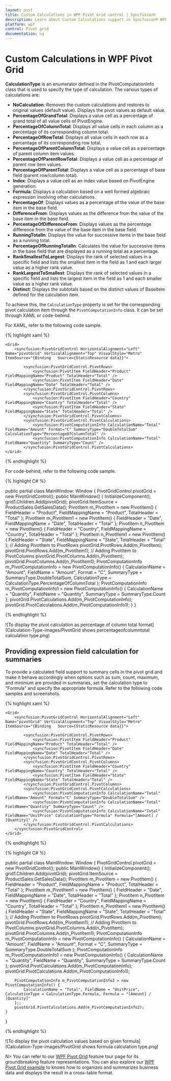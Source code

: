 ```yaml
---
layout: post
title: Custom Calculations in WPF Pivot Grid control | Syncfusion®
description: Learn about Custom Calculations support in Syncfusion® WPF Pivot Grid control, its elements and more.
platform: wpf
control: Pivot grid
documentation: ug
---
```


# Custom Calculations in WPF Pivot Grid

**CalculationType** is an enumerator defined in the PivotComputationInfo class that is used to specify the type of calculation. The various types of calculations are:

* **NoCalculation**: Removes the custom calculations and restores to original values (default value). Displays the pivot values as default value.
* **PercentageOfGrandTotal**: Displays a value cell as a percentage of grand total of all value cells of PivotEngine.
* **PercentageOfColumnTotal**: Displays all value cells in each column as a percentage of its corresponding column total.
* **PercentageOfRowTotal**: Displays all value cells in each row as a percentage of its corresponding row total.
* **PercentageOfParentColumnTotal**: Displays a value cell as a percentage of parent column item values.
* **PercentageOfParentRowTotal**: Displays a value cell as a percentage of parent row item values.
* **PercentageOfParentTotal**: Displays a value cell as a percentage of base field (parent row/column total).
* **Index**: Displays a value cell as an index value based on PivotEngine generation.
* **Formula**: Displays a calculation based on a well formed algebraic expression involving other calculations.
* **PercentageOf**: Displays values as a percentage of the value of the base item in the base field.
* **DifferenceFrom**: Displays values as the difference from the value of the base item in the base field.
* **PercentageOfDifferenceFrom**: Displays values as the percentage difference from the value of the base item in the base field.
* **RunningTotalIn**: Displays the value for successive items in the base field as a running total.
* **PercentageOfRunningTotalIn**: Calculates the value for successive items in the base field that are displayed as a running total as a percentage.
* **RankSmallestToLargest**: Displays the rank of selected values in a specific field and lists the smallest item in the field as 1 and each larger value as a higher rank value.
* **RankLargestToSmallest**: Displays the rank of selected values in a specific field and lists the largest item in the field as 1 and each smaller value as a higher rank value.
* **Distinct**: Displays the subtotals based on the distinct values of BaseItem defined for the calculation item.

To achieve this, the `CalculationType` property is set for the corresponding pivot calculation item through the `PivotComputationInfo` class. It can be set through XAML or code-behind.

For XAML, refer to the following code sample.

{% highlight xaml %}

    <Grid>
        <syncfusion:PivotGridControl HorizontalAlignment="Left" Name="pivotGrid" VerticalAlignment="Top" VisualStyle="Metro" ItemSource="{Binding   Source={StaticResource data}}">

            <syncfusion:PivotGridControl.PivotRows>
                <syncfusion:PivotItem FieldHeader="Product" FieldMappingName="Product" TotalHeader="Total" />
                <syncfusion:PivotItem FieldHeader="Date" FieldMappingName="Date" TotalHeader="Total" />
            </syncfusion:PivotGridControl.PivotRows>
            <syncfusion:PivotGridControl.PivotColumns>
                <syncfusion:PivotItem FieldHeader="Country" FieldMappingName="Country" TotalHeader="Total" />
                <syncfusion:PivotItem FieldHeader="State" FieldMappingName="State" TotalHeader="Total" />
            </syncfusion:PivotGridControl.PivotColumns>
            <syncfusion:PivotGridControl.PivotCalculations>
                <syncfusion:PivotComputationInfo CalculationName="Total" FieldName="Amount" Format="C" SummaryType="DoubleTotalSum" CalculationType="PercentageOfColumnTotal" />
                <syncfusion:PivotComputationInfo CalculationName="Total" FieldName="Quantity" SummaryType="Count" />
            </syncfusion:PivotGridControl.PivotCalculations>
    </Grid>

{% endhighlight %}

For code-behind, refer to the following code sample.

{% highlight C# %}

public partial class MainWindow: Window {
    PivotGridControl pivotGrid = new PivotGridControl();
    public MainWindow() {
        InitializeComponent();
        grid1.Children.Add(pivotGrid);
        pivotGrid.ItemSource = ProductSales.GetSalesData();
        PivotItem m_PivotItem = new PivotItem() {
            FieldHeader = "Product", FieldMappingName = "Product", TotalHeader = "Total"
        };
        PivotItem m_PivotItem1 = new PivotItem() {
            FieldHeader = "Date", FieldMappingName = "Date", TotalHeader = "Total"
        };
        PivotItem n_PivotItem = new PivotItem() {
            FieldHeader = "Country", FieldMappingName = "Country", TotalHeader = "Total"
        };
        PivotItem n_PivotItem1 = new PivotItem() {
            FieldHeader = "State", FieldMappingName = "State", TotalHeader = "Total"
        };
        // Adding PivotItem to PivotRows
        pivotGrid.PivotRows.Add(m_PivotItem);
        pivotGrid.PivotRows.Add(m_PivotItem1);
        // Adding PivotItem to PivotColumns
        pivotGrid.PivotColumns.Add(n_PivotItem);
        pivotGrid.PivotColumns.Add(n_PivotItem1);
        PivotComputationInfo m_PivotComputationInfo = new PivotComputationInfo() {
            CalculationName = "Amount", FieldName = "Amount", Format = "C", SummaryType = SummaryType.DoubleTotalSum, CalculationType = CalculationType.PercentageOfColumnTotal
        };
        PivotComputationInfo m_PivotComputationInfo1 = new PivotComputationInfo() {
            CalculationName = "Quantity", FieldName = "Quantity", SummaryType = SummaryType.Count
        };
        pivotGrid.PivotCalculations.Add(m_PivotComputationInfo);
        pivotGrid.PivotCalculations.Add(m_PivotComputationInfo1);
    }
}

{% endhighlight %}

![To display the pivot calculation as percentage of column total format](Calculation-Type-images/PivotGrid shows percentageofcolumntotal calculation type.png)

## Providing expression field calculation for summaries

To provide a calculated field support to summary cells in the pivot grid and make it behave accordingly when options such as sum, count, maximum, and minimum are provided in summaries, set the calculation type to "Formula" and specify the appropriate formula. Refer to the following code samples and screenshots.

{% highlight xaml %}

    <Grid>
        <syncfusion:PivotGridControl HorizontalAlignment="Left" Name="pivotGrid" VerticalAlignment="Top" VisualStyle="Metro" ItemSource="{Binding   Source={StaticResource data}}">

            <syncfusion:PivotGridControl.PivotRows>
                <syncfusion:PivotItem FieldHeader="Product" FieldMappingName="Product" TotalHeader="Total" />
                <syncfusion:PivotItem FieldHeader="Date" FieldMappingName="Date" TotalHeader="Total" />
            </syncfusion:PivotGridControl.PivotRows>
            <syncfusion:PivotGridControl.PivotColumns>
                <syncfusion:PivotItem FieldHeader="Country" FieldMappingName="Country" TotalHeader="Total" />
                <syncfusion:PivotItem FieldHeader="State" FieldMappingName="State" TotalHeader="Total" />
            </syncfusion:PivotGridControl.PivotColumns>
            <syncfusion:PivotGridControl.PivotCalculations>
                <syncfusion:PivotComputationInfo CalculationName="Total" FieldName="Amount" Format="C" SummaryType="DoubleTotalSum" />
                <syncfusion:PivotComputationInfo CalculationName="Total" FieldName="Quantity" SummaryType="Count" />
                <syncfusion:PivotComputationInfo CalculationName="Total" FieldName="UnitPrice" CalculationType="Formula" Formula="[Amount] / [Quantity]" />
            </syncfusion:PivotGridControl.PivotCalculations>
        </syncfusion:PivotGridControl>
    </Grid>

{% endhighlight %}

{% highlight C# %}

public partial class MainWindow: Window {
    PivotGridControl pivotGrid = new PivotGridControl();
    public MainWindow() {
        InitializeComponent();
        grid1.Children.Add(pivotGrid);
        pivotGrid.ItemSource = ProductSales.GetSalesData();
        PivotItem m_PivotItem = new PivotItem() {
            FieldHeader = "Product", FieldMappingName = "Product", TotalHeader = "Total"
        };
        PivotItem m_PivotItem1 = new PivotItem() {
            FieldHeader = "Date", FieldMappingName = "Date", TotalHeader = "Total"
        };
        PivotItem n_PivotItem = new PivotItem() {
            FieldHeader = "Country", FieldMappingName = "Country", TotalHeader = "Total"
        };
        PivotItem n_PivotItem1 = new PivotItem() {
            FieldHeader = "State", FieldMappingName = "State", TotalHeader = "Total"
        };
        // Adding PivotItem to PivotRows
        pivotGrid.PivotRows.Add(m_PivotItem);
        pivotGrid.PivotRows.Add(m_PivotItem1);
        // Adding PivotItem to PivotColumns
        pivotGrid.PivotColumns.Add(n_PivotItem);
        pivotGrid.PivotColumns.Add(n_PivotItem1);
        PivotComputationInfo m_PivotComputationInfo = new PivotComputationInfo() {
            CalculationName = "Amount", FieldName = "Amount", Format = "C", SummaryType = SummaryType.DoubleTotalSum
        };
        PivotComputationInfo m_PivotComputationInfo1 = new PivotComputationInfo() {
            CalculationName = "Quantity", FieldName = "Quantity", SummaryType = SummaryType.Count
        };
        pivotGrid.PivotCalculations.Add(m_PivotComputationInfo);
        pivotGrid.PivotCalculations.Add(m_PivotComputationInfo1);

        PivotComputationInfo m_PivotComputationInfo2 = new PivotComputationInfo() {
            CalculationName = "Total", FieldName = "UnitPrice", CalculationType = CalculationType.Formula, Formula = "[Amount] / [Quantity]"
        };;
        pivotGrid.PivotCalculations.Add(m_PivotComputationInfo2);
    }
}

{% endhighlight %}

![To display the pivot calculation values based on given formula](Calculation-Type-images/PivotGrid shows formula calculation type.png)

N> You can refer to our [WPF Pivot Grid](https://www.syncfusion.com/wpf-controls/pivot-grid) feature tour page for its groundbreaking feature representations. You can also explore our [WPF Pivot Grid example](https://github.com/syncfusion/wpf-demos) to knows how to organizes and summarizes business data and displays the result in a cross-table format.

